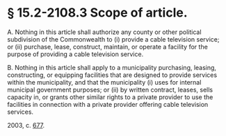 # § 15.2-2108.3 Scope of article.

<p>A. Nothing in this article shall authorize any county or other political subdivision of the Commonwealth to (i) provide a cable television service; or (ii) purchase, lease, construct, maintain, or operate a facility for the purpose of providing a cable television service.</p><p>B. Nothing in this article shall apply to a municipality purchasing, leasing, constructing, or equipping facilities that are designed to provide services within the municipality, and that the municipality (i) uses for internal municipal government purposes; or (ii) by written contract, leases, sells capacity in, or grants other similar rights to a private provider to use the facilities in connection with a private provider offering cable television services.</p><p>2003, c. <a href='http://lis.virginia.gov/cgi-bin/legp604.exe?031+ful+CHAP0677'>677</a>.</p>